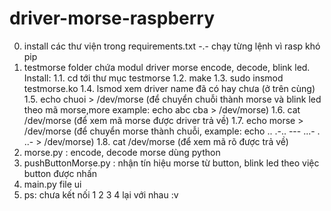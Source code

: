 # driver-morse-raspberry
0. install các thư viện trong requirements.txt -.- chạy từng lệnh vì rasp khó pip
1. testmorse folder chứa modul driver morse encode, decode, blink led. Install:
   1.1. cd tới thư mục testmorse
   1.2. make
   1.3. sudo insmod testmorse.ko
   1.4. lsmod xem driver name đã có hay chưa (ở trên cùng)
   1.5. echo chuoi > /dev/morse (để chuyển chuỗi thành morse và blink led theo mã morse,more example: echo abc cba > /dev/morse)
   1.6. cat /dev/morse (để xem mã morse được driver trả về)
   1.7. echo morse > /dev/morse (để chuyển morse thành chuỗi, example: echo .. .-.. --- ...- . ..- > /dev/morse)
   1.8. cat /dev/morse (để xem mã rõ được trả về)
2. morse.py : encode, decode morse dùng python
3. pushButtonMorse.py : nhận tín hiệu morse từ button, blink led theo việc button được nhấn
4. main.py file ui
5. ps: chưa kết nối 1 2 3 4 lại với nhau :v
